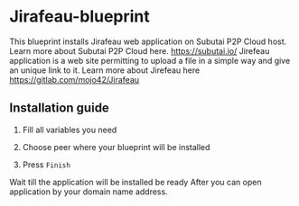# Jirafeau-blueprint

This blueprint installs Jirafeau web application on Subutai P2P Cloud host. Learn more about Subutai P2P Cloud here. https://subutai.io/
Jirefeau application is a web site permitting to upload a file in a simple way and give an unique link to it. Learn more about Jirefeau here https://gitlab.com/mojo42/Jirafeau

## Installation guide


1. Fill all variables you need

2. Choose peer where your blueprint will be installed

3. Press `Finish` 

Wait till the application will be installed be ready
After you can open application by your domain name address.


